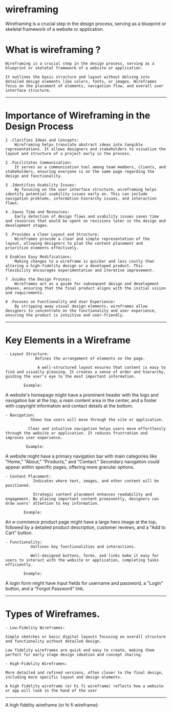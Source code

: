 # wireframing
Wireframing is a crucial step in the design process, serving as a blueprint or skeletal framework of a website or application.


# What is wireframing ?

    Wireframing is a crucial step in the design process, serving as a blueprint or skeletal framework of a website or application. 
    
    It outlines the basic structure and layout without delving into detailed design elements like colors, fonts, or images. Wireframes focus on the placement of elements, navigation flow, and overall user interface structure.

____________________________________________________________________________________________________

# Importance of Wireframing in the Design Process

    1 .Clarifies Ideas and Concepts:
        Wireframing helps translate abstract ideas into tangible representations. It allows designers and stakeholders to visualize the layout and structure of a project early in the process.

    2 .Facilitates Communication:
        It serves as a communication tool among team members, clients, and stakeholders, ensuring everyone is on the same page regarding the design and functionality.

    3 .Identifies Usability Issues:
        By focusing on the user interface structure, wireframing helps identify potential usability issues early on. This can include navigation problems, information hierarchy issues, and interaction flaws.

    4 .Saves Time and Resources:
        Early detection of design flaws and usability issues saves time and resources that would be spent on revisions later in the design and development stages.

    5 .Provides a Clear Layout and Structure:
        Wireframes provide a clear and simple representation of the layout, allowing designers to plan the content placement and prioritize elements effectively.

    6 Enables Easy Modifications:
        Making changes to a wireframe is quicker and less costly than altering a high-fidelity design or a developed product. This flexibility encourages experimentation and iterative improvement.

    7 .Guides the Design Process:
        Wireframes act as a guide for subsequent design and development phases, ensuring that the final product aligns with the initial vision and requirements.

    8 .Focuses on Functionality and User Experience:
        By stripping away visual design elements, wireframes allow designers to concentrate on the functionality and user experience, ensuring the product is intuitive and user-friendly.


____________________________________________________________________________________________________

# Key Elements in a Wireframe

    - Layout Structure:
                 Defines the arrangement of elements on the page.

                  A well-structured layout ensures that content is easy to find and visually pleasing. It creates a sense of order and hierarchy, guiding the user's eye to the most important information.

            Example:
A website's homepage might have a prominent header with the logo and navigation bar at the top, a main content area in the center, and a footer with copyright information and contact details at the bottom.

    - Navigation: 
               Shows how users will move through the site or application.

              Clear and intuitive navigation helps users move effortlessly through the website or application. It reduces frustration and improves user experience.

             Example:
A website might have a primary navigation bar with main categories like "Home," "About," "Products," and "Contact." Secondary navigation could appear within specific pages, offering more granular options.


    - Content Placement: 
                Indicates where text, images, and other content will be positioned.

                Strategic content placement enhances readability and engagement. By placing important content prominently, designers can draw users' attention to key information.

            Example:        
 An e-commerce product page might have a large hero image at the top, followed by a detailed product description, customer reviews, and a "Add to Cart" button.           

    - Functionality: 
               Outlines key functionalities and interactions.

               Well-designed buttons, forms, and links make it easy for users to interact with the website or application, completing tasks efficiently.
            
            Example: 
A login form might have input fields for username and password, a "Login" button, and a "Forgot Password" link.

__________________________________________________________________________________________________

# Types of Wireframes.

    - Low-Fidelity Wireframes: 
    
    Simple sketches or basic digital layouts focusing on overall structure and functionality without detailed design.

    Low fidelity wireframes are quick and easy to create, making them perfect for early stage design ideation and concept sharing.

    - High-Fidelity Wireframes: 
    
    More detailed and refined versions, often closer to the final design, including more specific layout and design elements.

    A high fidelity wireframe (or hi fi wireframe) reflects how a website or app will look in the hand of the user



___________________________________________________________________________________________________

A high fidelity wireframe (or hi fi wireframe):

